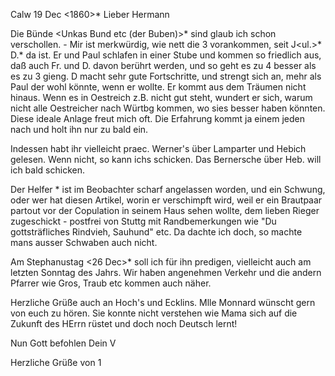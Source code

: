  Calw 19 Dec <1860>*
Lieber Hermann

Die Bünde <Unkas Bund etc (der Buben)>* sind glaub ich schon verschollen. - Mir ist merkwürdig, wie nett die 3 vorankommen, seit J<ul.>* D.<esselberger>* da ist. Er und Paul schlafen in einer Stube und kommen so friedlich aus, daß auch Fr. und D. davon berührt werden, und so geht es zu 4 besser als es zu 3 gieng. D macht sehr gute Fortschritte, und strengt sich an, mehr als Paul der wohl könnte, wenn er wollte. Er kommt aus dem Träumen nicht hinaus. Wenn es in Oestreich z.B. nicht gut steht, wundert er sich, warum nicht alle Oestreicher nach Würtbg kommen, wo sies besser haben könnten. Diese ideale Anlage freut mich oft. Die Erfahrung kommt ja einem jeden nach und holt ihn nur zu bald ein.

Indessen habt ihr vielleicht praec. Werner's über Lamparter und Hebich gelesen. Wenn nicht, so kann ichs schicken. Das Bernersche über Heb. will ich bald schicken.

Der Helfer <Rieger>* ist im Beobachter scharf angelassen worden, und ein Schwung, oder wer hat diesen Artikel, worin er verschimpft wird, weil er ein Brautpaar partout vor der Copulation in seinem Haus sehen wollte, dem lieben Rieger zugeschickt - postfrei von Stuttg mit Randbemerkungen wie "Du gottsträfliches Rindvieh, Sauhund" etc. Da dachte ich doch, so machte mans ausser Schwaben auch nicht.

Am Stephanustag <26 Dec>* soll ich für ihn predigen, vielleicht auch am letzten Sonntag des Jahrs. Wir haben angenehmen Verkehr und die andern Pfarrer wie Gros, Traub etc kommen auch näher.

Herzliche Grüße auch an Hoch's und Ecklins. Mlle Monnard wünscht gern von euch zu hören. Sie konnte nicht verstehen wie Mama sich auf die Zukunft des HErrn rüstet und doch noch Deutsch lernt!

 Nun Gott befohlen
 Dein V

Herzliche Grüße von <der lieben Mutter an ihre Basler.>1
